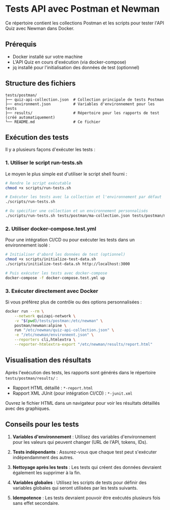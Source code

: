 # Tests API avec Postman et Newman

Ce répertoire contient les collections Postman et les scripts pour tester l'API Quiz avec Newman dans Docker.

## Prérequis

- Docker installé sur votre machine
- L'API Quiz en cours d'exécution (via docker-compose)
- jq installé pour l'initialisation des données de test (optionnel)

## Structure des fichiers

```
tests/postman/
├── quiz-api-collection.json  # Collection principale de tests Postman
├── environment.json          # Variables d'environnement pour les tests
├── results/                  # Répertoire pour les rapports de test (créé automatiquement)
└── README.md                 # Ce fichier
```

## Exécution des tests

Il y a plusieurs façons d'exécuter les tests :

### 1. Utiliser le script run-tests.sh

Le moyen le plus simple est d'utiliser le script shell fourni :

```bash
# Rendre le script exécutable
chmod +x scripts/run-tests.sh

# Exécuter les tests avec la collection et l'environnement par défaut
./scripts/run-tests.sh

# Ou spécifier une collection et un environnement personnalisés
./scripts/run-tests.sh tests/postman/ma-collection.json tests/postman/mon-env.json
```

### 2. Utiliser docker-compose.test.yml

Pour une intégration CI/CD ou pour exécuter les tests dans un environnement isolé :

```bash
# Initialiser d'abord les données de test (optionnel)
chmod +x scripts/initialize-test-data.sh
./scripts/initialize-test-data.sh http://localhost:3000

# Puis exécuter les tests avec docker-compose
docker-compose -f docker-compose.test.yml up
```

### 3. Exécuter directement avec Docker

Si vous préférez plus de contrôle ou des options personnalisées :

```bash
docker run --rm \
    --network quizapi-network \
    -v "$(pwd)/tests/postman:/etc/newman" \
    postman/newman:alpine \
    run "/etc/newman/quiz-api-collection.json" \
    -e "/etc/newman/environment.json" \
    --reporters cli,htmlextra \
    --reporter-htmlextra-export "/etc/newman/results/report.html"
```

## Visualisation des résultats

Après l'exécution des tests, les rapports sont générés dans le répertoire `tests/postman/results/` :

- Rapport HTML détaillé : `*-report.html`
- Rapport XML JUnit (pour intégration CI/CD) : `*-junit.xml`

Ouvrez le fichier HTML dans un navigateur pour voir les résultats détaillés avec des graphiques.

## Conseils pour les tests

1. **Variables d'environnement** : Utilisez des variables d'environnement pour les valeurs qui peuvent changer (URL de l'API, tokens, IDs).

2. **Tests indépendants** : Assurez-vous que chaque test peut s'exécuter indépendamment des autres.

3. **Nettoyage après les tests** : Les tests qui créent des données devraient également les supprimer à la fin.

4. **Variables globales** : Utilisez les scripts de tests pour définir des variables globales qui seront utilisées par les tests suivants.

5. **Idempotence** : Les tests devraient pouvoir être exécutés plusieurs fois sans effet secondaire.